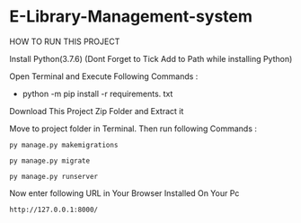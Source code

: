 # E-Library-Management-system
HOW TO RUN THIS PROJECT

  Install Python(3.7.6) (Dont Forget to Tick Add to Path while installing Python)
  
  Open Terminal and Execute Following Commands :
  
  * python -m pip install -r requirements. txt

Download This Project Zip Folder and Extract it

Move to project folder in Terminal. Then run following Commands :

	py manage.py makemigrations

	py manage.py migrate

	py manage.py runserver

Now enter following URL in Your Browser Installed On Your Pc

	http://127.0.0.1:8000/
